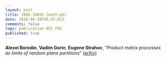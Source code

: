 ```yaml
---
layout: post
title: 1806.10855 [math-ph]
date: 2018-06-28T09:47:01Z
comments: false
tags: publication NSF_FRG
published: true
---
```


<b>Alexei Borodin</b>, <b>Vadim Gorin</b>, <b>Eugene Strahov</b>, "<i>Product matrix processes as limits of random plane partitions</i>" ([arXiv](http://arxiv.org/abs/1806.10855v1))
